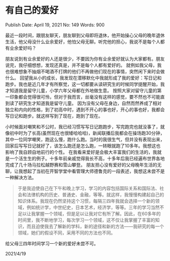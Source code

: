 # 有自己的爱好

Publish Date: April 19, 2021
No: 149
Words: 900

最近一段时间，跟朋友聊天，朋友聊到父母即将退休，他开始操心父母的晚年退休生活，他父母没什么业余爱好，他怕父母无聊。听完他的担心，我说不是每个人都有业余爱好吗？

朋友说到有业余爱好的人还是很少，不要因为你有业余爱好就认为大家都有。朋友说完，我仔细想想，发现还真是，并不是每个人都有爱好的。
就例如我父母，我也很难想象不抽烟不喝酒不打牌的他们不再做他们现在的事情，突然闲下来时会做什么。
回望我从小的成长，我发现在潜移默化中我就形成了我的爱好：写日记和跑步。我也是近几年才有所察觉，这一切都要从读研究生的时候同学提醒开始，我才知道我是留守儿童，小学六年父母都在外地做生意。
按照大家对留守儿童的第一印象都会觉得很可怜，但对于我而言，丝毫没有这样的感觉，要不然也不可能直到读了研究生才知道我是留守儿童。
因为没有父母在身边，自然而然养成了相对独立和内向的性格，到了初高中时，遇到不开心的事也好，开心的事也好，我都会写日记和跑步。就这样写到了现在，跑到了现在。

小时候面对嘲笑和不公时，我已经习惯写写日记跑跑步，写完跑完也就没事了，就像初中时为了长高(虽然现在也很矮哈哈哈)，新闻联播后我都会在操场跑30分钟，其中一位同学嘲笑，跑这么慢，跑什么跑。当时的我很生气，但并没有表现出来，回家后写写日记就好了，该怎么跑还是怎么跑，一转眼就跑了10多年。我想这也影响了我自顾自地前行的个性。
在我看来爱好是会极大丰富我们的生活的，我就是一个活生生的例子。十多年前亲戚觉得我长不高，十多年后我已经遍布世界各地完成了几十场马拉松越野赛和雪山攀登。
朋友担心没有爱好的父母晚年生活的无聊，让我想起了当初在开智学堂中看管理大师德鲁克的一段表述，我想这未尝不是一种解决方法。

> 于是我迫使自己在下午和晚上学习，学习的内容包括国际关系和国际法、社会和法律机构的历史、普通史、金融，等等。就这样，我慢慢构建起自己的知识体系。我现在仍然坚持这个习惯，每隔三四年我就会选择一个新的领域，例如统计学，中世纪史，日本艺术，经济学，等等。三年的学习当然不足以让我掌握一个领域，但是足以让我对它有所了解。因此，在60多年的时间里，我不断地学习，每次学习一个领域，这不仅让我掌握了丰富的知识，而且迫使我去了解新的学科，新的途径和新的方法——我研究的每一个领域，她们的假设不同，采用不同的方法也不同。
> 

给父母三四年时间学习一个新的爱好未尝不可。

2021/4/19